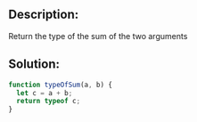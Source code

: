 ## Description:

Return the type of the sum of the two arguments

 ## Solution:
 
```javascript
function typeOfSum(a, b) {
  let c = a + b;
  return typeof c;
}
```
